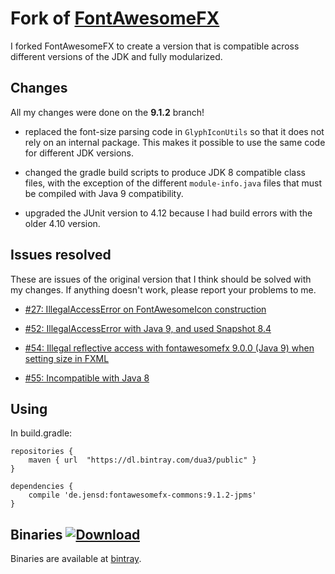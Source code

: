 # Fork of [FontAwesomeFX](https://bitbucket.org/Jerady/fontawesomefx)

I forked FontAwesomeFX to create a version that is compatible across different versions of the JDK and fully modularized.

## Changes

All my changes were done on the **9.1.2** branch!

 - replaced the font-size parsing code in `GlyphIconUtils` so that it does not rely on an internal package. This makes it possible to use the same code for different JDK versions.
 
 - changed the gradle build scripts to produce JDK 8 compatible class files, with the exception of the different `module-info.java` files that must be compiled with Java 9 compatibility.
 
 - upgraded the JUnit version to 4.12 because I had build errors with the older 4.10 version.

## Issues resolved

These are issues of the original version that I think should be solved with my changes. If anything doesn't work, please report your problems to me.

- [#27: IllegalAccessError on FontAwesomeIcon construction](https://bitbucket.org/Jerady/fontawesomefx/issues/27/illegalaccesserror-on-fontawesomeicon)

- [#52: IllegalAccessError with Java 9, and used Snapshot 8.4](https://bitbucket.org/Jerady/fontawesomefx/issues/52/illegalaccesserror-with-java-9-and-used)

- [#54: Illegal reflective access with fontawesomefx 9.0.0 (Java 9) when setting size in FXML](https://bitbucket.org/Jerady/fontawesomefx/issues/54/illegal-reflective-access-with)

- [#55: Incompatible with Java 8](https://bitbucket.org/Jerady/fontawesomefx/issues/55/incompatible-with-java-8)

## Using
In build.gradle:

    repositories {
        maven { url  "https://dl.bintray.com/dua3/public" }
    }
    
    dependencies {
        compile 'de.jensd:fontawesomefx-commons:9.1.2-jpms'
    }

## Binaries [ ![Download](https://api.bintray.com/packages/dua3/public/FontAwesomeFX/images/download.svg) ](https://bintray.com/dua3/public/FontAwesomeFX/_latestVersion)

Binaries are available at [bintray](https://bintray.com/dua3/public/FontAwesomeFX).

